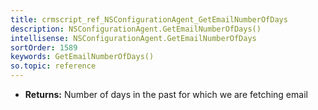 ```yaml
---
title: crmscript_ref_NSConfigurationAgent_GetEmailNumberOfDays
description: NSConfigurationAgent.GetEmailNumberOfDays()
intellisense: NSConfigurationAgent.GetEmailNumberOfDays
sortOrder: 1589
keywords: GetEmailNumberOfDays()
so.topic: reference
---
```



* **Returns:** Number of days in the past for which we are fetching email


